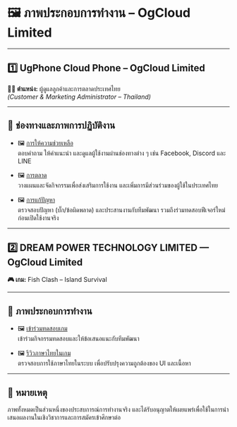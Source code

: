 # 🖼️ ภาพประกอบการทำงาน – OgCloud Limited

---

## 1️⃣ UgPhone Cloud Phone – OgCloud Limited

**🧑‍💼 ตำแหน่ง:** ผู้ดูแลลูกค้าและการตลาดประเทศไทย  
*(Customer & Marketing Administrator – Thailand)*

---

## 📂 ช่องทางและภาพการปฏิบัติงาน

- 🖼️ [การให้ความช่วยเหลือ](https://img2.pic.in.th/pic/1000017198.png)  
  ตอบคำถาม ให้คำแนะนำ และดูแลผู้ใช้งานผ่านช่องทางต่าง ๆ เช่น Facebook, Discord และ LINE

- 🖼️ [การตลาด](https://img2.pic.in.th/pic/1000017205.png)  
  วางแผนและจัดกิจกรรมเพื่อส่งเสริมการใช้งาน และเพิ่มการมีส่วนร่วมของผู้ใช้ในประเทศไทย

- 🖼️ [การแก้ปัญหา](https://img5.pic.in.th/file/secure-sv1/1000017229.png)  
  ตรวจสอบปัญหา (บั๊ก/ข้อผิดพลาด) และประสานงานกับทีมพัฒนา รวมถึงร่วมทดสอบฟีเจอร์ใหม่ก่อนเปิดใช้งานจริง

---

## 2️⃣ DREAM POWER TECHNOLOGY LIMITED — OgCloud Limited 

**🎮 เกม:** Fish Clash – Island Survival

---

## 📂 ภาพประกอบการทำงาน

- 🖼️ [เข้าร่วมทดสอบเกม](https://img5.pic.in.th/file/secure-sv1/1000017167.jpg)  
  เข้าร่วมกิจกรรมทดสอบและให้ข้อเสนอแนะกับทีมพัฒนา

- 🖼️ [รีวิวภาษาไทยในเกม](https://img2.pic.in.th/pic/1000017173.png)  
  ตรวจสอบการใช้ภาษาไทยในระบบ เพื่อปรับปรุงความถูกต้องของ UI และเนื้อหา

---

## 📝 หมายเหตุ  
ภาพทั้งหมดเป็นส่วนหนึ่งของประสบการณ์การทำงานจริง และได้รับอนุญาตให้เผยแพร่เพื่อใช้ในการนำเสนอผลงานในเชิงวิชาการและการสมัครเข้าศึกษาต่อ
